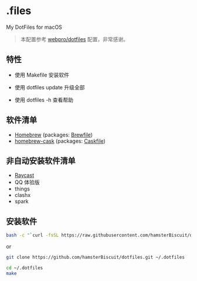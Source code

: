 # .files

My DotFiles for macOS

> 本配置参考 [webpro/dotfiles](https://github.com/webpro/dotfiles)
> 配置，非常感谢。

## 特性

* 使用 Makefile 安装软件

* 使用 dotfiles update 升级全部

* 使用 dotfiles -h 查看帮助

## 软件清单

- [Homebrew](https://brew.sh) (packages: [Brewfile](./install/Brewfile))
- [homebrew-cask](https://github.com/Homebrew/homebrew-cask) (packages: [Caskfile](./install/Caskfile))

## 非自动安装软件清单

- [Raycast](https://raycast.com/extensions/github)
- QQ 体验版
- things
- clashx
- spark

## 安装软件

```bash
bash -c "`curl -fsSL https://raw.githubusercontent.com/hamsterBiscuit/dotfiles/main/remote-install.sh`"
```

or

```bash
git clone https://github.com/hamsterBiscuit/dotfiles.git ~/.dotfiles
```

```bash
cd ~/.dotfiles
make
```
